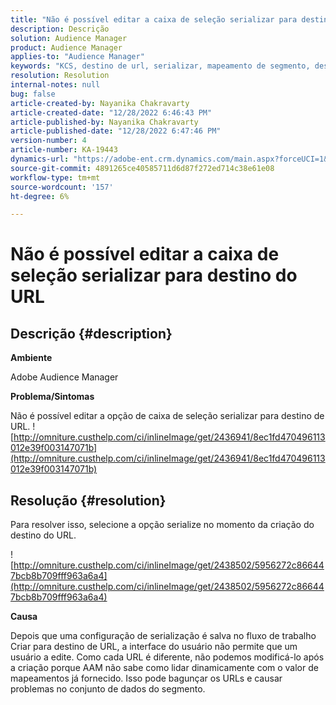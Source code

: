 ```yaml
---
title: "Não é possível editar a caixa de seleção serializar para destino de URL"
description: Descrição
solution: Audience Manager
product: Audience Manager
applies-to: "Audience Manager"
keywords: "KCS, destino de url, serializar, mapeamento de segmento, destino, "
resolution: Resolution
internal-notes: null
bug: false
article-created-by: Nayanika Chakravarty
article-created-date: "12/28/2022 6:46:43 PM"
article-published-by: Nayanika Chakravarty
article-published-date: "12/28/2022 6:47:46 PM"
version-number: 4
article-number: KA-19443
dynamics-url: "https://adobe-ent.crm.dynamics.com/main.aspx?forceUCI=1&pagetype=entityrecord&etn=knowledgearticle&id=6bad85f7-df86-ed11-81ac-6045bd0063aa"
source-git-commit: 4891265ce40585711d6d87f272ed714c38e61e08
workflow-type: tm+mt
source-wordcount: '157'
ht-degree: 6%

---
```


# Não é possível editar a caixa de seleção serializar para destino do URL

## Descrição {#description}


<b>Ambiente</b>

Adobe Audience Manager

<b>Problema/Sintomas</b>

Não é possível editar a opção de caixa de seleção serializar para destino de URL.
![http://omniture.custhelp.com/ci/inlineImage/get/2436941/8ec1fd470496113012e39f003147071b](http://omniture.custhelp.com/ci/inlineImage/get/2436941/8ec1fd470496113012e39f003147071b)

## Resolução {#resolution}


Para resolver isso, selecione a opção serialize no momento da criação do destino do URL.

![http://omniture.custhelp.com/ci/inlineImage/get/2438502/5956272c866447bcb8b709fff963a6a4](http://omniture.custhelp.com/ci/inlineImage/get/2438502/5956272c866447bcb8b709fff963a6a4)

<b>Causa</b>

Depois que uma configuração de serialização é salva no fluxo de trabalho Criar para destino de URL, a interface do usuário não permite que um usuário a edite. Como cada URL é diferente, não podemos modificá-lo após a criação porque AAM não sabe como lidar dinamicamente com o valor de mapeamentos já fornecido. Isso pode bagunçar os URLs e causar problemas no conjunto de dados do segmento.
